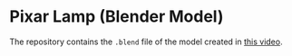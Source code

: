 # Pixar Lamp (Blender Model)

The repository contains the `.blend` file of the model created in [this video](https://www.youtube.com/watch?v=Z0x5hpNAdqA).
